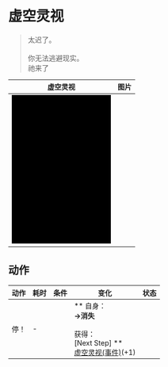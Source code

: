 # 虚空灵视  
> 太迟了。<br><br>你无法逃避现实。<br>祂来了  
  
  虚空灵视  |   图片   
 ----  |  ----:   
   |  <img decoding="async" src="Sprite/Darkness.png" href="a.md" style="max-width:300px;max-height:300px;">   
  
## 动作  
动作  |  耗时  |  条件  |  变化  |  状态  
----  |  ----  |  ----  |  ----  |  ----  
停！<br>  |  -  |    |  ** 自身：**<br>→消失<br><br>** 获得： **<br>** [Next Step]  **<br>  [虚空灵视(事件)](Event_VoidExperience1g.md)(+1)<br>  |    


<script>document.title="虚空灵视 - 卡牌生存百科 Card Survival Wiki";</script>
